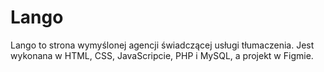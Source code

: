 # Lango
Lango to strona wymyślonej agencji świadczącej usługi tłumaczenia. Jest wykonana w HTML, CSS, JavaScripcie, PHP i MySQL, a projekt w Figmie.